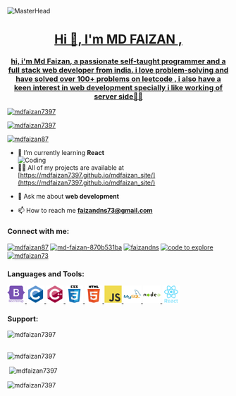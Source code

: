 ![MasterHead](https://mir-s3-cdn-cf.behance.net/project_modules/fs/54b6c068097599.5b50bca476b9b.gif)
 <a href="https://git.io/typing-svg" rel="nofollow">
  <h1  align="center">Hi 👋, I'm MD FAIZAN ,</h1>
<h3 align="center">hi, i'm Md Faizan, a passionate self-taught programmer and a full stack web developer from india. i love problem-solving and have solved over 100+ problems on leetcode , i also have a keen interest in web development specially i like working of server side👨‍💻</h3>

<p align="left"> <img src="https://komarev.com/ghpvc/?username=mdfaizan7397&label=Profile%20views&color=0e75b6&style=flat" alt="mdfaizan7397" /> </p>

<p align="left"> <a href="https://github.com/ryo-ma/github-profile-trophy"><img src="https://github-profile-trophy.vercel.app/?username=mdfaizan7397" alt="mdfaizan7397" /></a> </p>

<p align="left"> <a href="https://twitter.com/mdfaizan87" target="blank"><img src="https://img.shields.io/twitter/follow/mdfaizan87?logo=twitter&style=for-the-badge" alt="mdfaizan87" /></a> </p>

- 🌱 I’m currently learning **React**<img align="right" alt="Coding" width="500" src ="https://r7q6w9z6.rocketcdn.me/career/wp-content/uploads/2021/06/2-46.gif">
 
- 👨‍💻 All of my projects are available at [https://mdfaizan7397.github.io/mdfaizan_site/](https://mdfaizan7397.github.io/mdfaizan_site/)

- 💬 Ask me about **web development**

- 📫 How to reach me **faizandns73@gmail.com**

<h3 align="left">Connect with me:</h3>
<p align="left">
<a href="https://twitter.com/mdfaizan87" target="blank"><img align="center" src="https://raw.githubusercontent.com/rahuldkjain/github-profile-readme-generator/master/src/images/icons/Social/twitter.svg" alt="mdfaizan87" height="30" width="40" /></a>
<a href="https://linkedin.com/in/md-faizan-870b531ba" target="blank"><img align="center" src="https://raw.githubusercontent.com/rahuldkjain/github-profile-readme-generator/master/src/images/icons/Social/linked-in-alt.svg" alt="md-faizan-870b531ba" height="30" width="40" /></a>
<a href="https://instagram.com/faizandns" target="blank"><img align="center" src="https://raw.githubusercontent.com/rahuldkjain/github-profile-readme-generator/master/src/images/icons/Social/instagram.svg" alt="faizandns" height="30" width="40" /></a>
<a href="https://www.youtube.com/c/code to explore" target="blank"><img align="center" src="https://raw.githubusercontent.com/rahuldkjain/github-profile-readme-generator/master/src/images/icons/Social/youtube.svg" alt="code to explore" height="30" width="40" /></a>
<a href="https://www.leetcode.com/mdfaizan73" target="blank"><img align="center" src="https://raw.githubusercontent.com/rahuldkjain/github-profile-readme-generator/master/src/images/icons/Social/leet-code.svg" alt="mdfaizan73" height="30" width="40" /></a>
</p>

<h3 align="left">Languages and Tools:</h3>
<p align="left"> <a href="https://getbootstrap.com" target="_blank" rel="noreferrer"> <img src="https://raw.githubusercontent.com/devicons/devicon/master/icons/bootstrap/bootstrap-plain-wordmark.svg" alt="bootstrap" width="40" height="40"/> </a> <a href="https://www.cprogramming.com/" target="_blank" rel="noreferrer"> <img src="https://raw.githubusercontent.com/devicons/devicon/master/icons/c/c-original.svg" alt="c" width="40" height="40"/> </a> <a href="https://www.w3schools.com/cpp/" target="_blank" rel="noreferrer"> <img src="https://raw.githubusercontent.com/devicons/devicon/master/icons/cplusplus/cplusplus-original.svg" alt="cplusplus" width="40" height="40"/> </a> <a href="https://www.w3schools.com/css/" target="_blank" rel="noreferrer"> <img src="https://raw.githubusercontent.com/devicons/devicon/master/icons/css3/css3-original-wordmark.svg" alt="css3" width="40" height="40"/> </a> <a href="https://expressjs.com" target="_blank" rel="noreferrer">  </a> <a href="https://www.w3.org/html/" target="_blank" rel="noreferrer"> <img src="https://raw.githubusercontent.com/devicons/devicon/master/icons/html5/html5-original-wordmark.svg" alt="html5" width="40" height="40"/> </a> <a href="https://developer.mozilla.org/en-US/docs/Web/JavaScript" target="_blank" rel="noreferrer"> <img src="https://raw.githubusercontent.com/devicons/devicon/master/icons/javascript/javascript-original.svg" alt="javascript" width="40" height="40"/> </a> <a href="https://www.mysql.com/" target="_blank" rel="noreferrer"> <img src="https://raw.githubusercontent.com/devicons/devicon/master/icons/mysql/mysql-original-wordmark.svg" alt="mysql" width="40" height="40"/> </a> <a href="https://nodejs.org" target="_blank" rel="noreferrer"> <img src="https://raw.githubusercontent.com/devicons/devicon/master/icons/nodejs/nodejs-original-wordmark.svg" alt="nodejs" width="40" height="40"/> </a> <a href="https://reactjs.org/" target="_blank" rel="noreferrer"> <img src="https://raw.githubusercontent.com/devicons/devicon/master/icons/react/react-original-wordmark.svg" alt="react" width="40" height="40"/> </a> </p>

<h3 align="left">Support:</h3>
<p><a href="https://www.buymeacoffee.com/mdfaizan7397"> <img align="left" src="https://cdn.buymeacoffee.com/buttons/v2/default-yellow.png" height="40" width="200" alt="mdfaizan7397" /></a></p><br><br>


 
 <p><img align="center" width="500" src="https://github-readme-stats.vercel.app/api/top-langs?username=mdfaizan7397&show_icons=true&locale=en&layout=compact" alt="mdfaizan7397" /</p>

<p>&nbsp;<img align="center" src="https://github-readme-stats.vercel.app/api?username=mdfaizan7397&show_icons=true&locale=en" alt="mdfaizan7397" /></p>

<p><img align="center" src="https://github-readme-streak-stats.herokuapp.com/?user=mdfaizan7397&" alt="mdfaizan7397" /></p>
